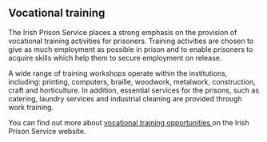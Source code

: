 ##  Vocational training

The Irish Prison Service places a strong emphasis on the provision of
vocational training activities for prisoners. Training activities are chosen
to give as much employment as possible in prison and to enable prisoners to
acquire skills which help them to secure employment on release.

A wide range of training workshops operate within the institutions, including:
printing, computers, braille, woodwork, metalwork, construction, craft and
horticulture. In addition, essential services for the prisons, such as
catering, laundry services and industrial cleaning are provided through work
training.

You can find out more about [ vocational training opportunities
](https://www.irishprisons.ie/prisoner-services/work-and-vocational-training/)
on the Irish Prison Service website.
